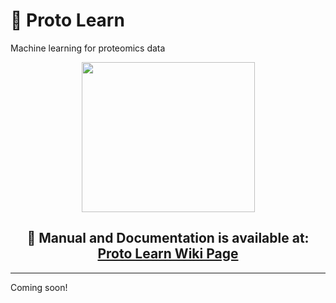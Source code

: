 # 🧪 Proto Learn
Machine learning for proteomics data

<p align="center"> <img src="https://raw.githubusercontent.com/OmicEra/proto_learn/master/proto_learn.png?token=AL3BHZXRE2OMHRXFAWINQYS7C73W2" height="240" width="277" /> </p>
<h2 align="center"> 📰 Manual and Documentation is available at: <a href="https://github.com/OmicEra/proto_learn/wiki">Proto Learn Wiki Page </a> </h2>

---

Coming soon!
